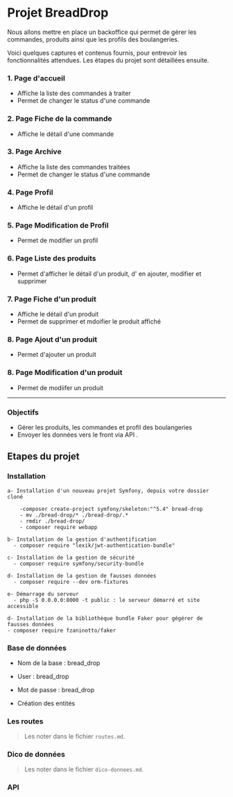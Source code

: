 # Projet BreadDrop

Nous allons mettre en place un backoffice qui permet de gérer les commandes, produits ainsi que les profils des boulangeries.

Voici quelques captures et contenus fournis, pour entrevoir les fonctionnalités attendues. Les étapes du projet sont détaillées ensuite.

### 1. Page d'accueil

- Affiche la liste des commandes à traiter
- Permet de changer le status d'une commande

### 2. Page Fiche de la commande

- Affiche le détail d'une commande

### 3. Page Archive

- Affiche la liste des commandes traitées
- Permet de changer le status d'une commande

### 4. Page Profil

- Affiche le détail d'un profil

### 5. Page Modification de Profil

- Permet de modifier un profil

### 6. Page Liste des produits

- Permet d'afficher le détail d'un produit, d' en ajouter, modifier et supprimer 

### 7. Page Fiche d'un produit

- Affiche le détail d'un produit
- Permet de supprimer et mdoifier le produit affiché

### 8. Page Ajout d'un produit

- Permet d'ajouter un produit

### 8. Page Modification d'un produit

- Permet de modiifer un produit

---

### Objectifs

  - Gérer les produits, les commandes et profil des boulangeries
  - Envoyer les données vers le front via API .

## Etapes du projet

### Installation

    a- Installation d'un nouveau projet Symfony, depuis votre dossier cloné

        -composer create-project symfony/skeleton:"^5.4" bread-drop
        - mv ./bread-drop/* ./bread-drop/.* 
        - rmdir ./bread-drop/
        - composer require webapp

    b- Installation de la gestion d'authentification
      - composer require "lexik/jwt-authentication-bundle"
    
    c- Installation de la gestion de sécurité
      - composer require symfony/security-bundle

    d- Installation de la gestion de fausses données
      - composer require --dev orm-fixtures

    e- Démarrage du serveur
      - php -S 0.0.0.0:8000 -t public : le serveur démarré et site accessible

    d- Installation de la bibliothèque bundle Faker pour gégérer de fausses données
    - composer require fzaninotto/faker

### Base de données

   - Nom de la base : bread_drop
   - User : bread_drop
   - Mot de passe : bread_drop

   - Création des entités

### Les routes

> Les noter dans le fichier `routes.md`.

### Dico de données
> Les noter dans le fichier `dico-donnees.md`.

### API


